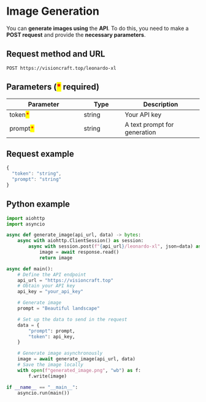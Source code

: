 # Image Generation

You can **generate images using** the **API**. To do this, you need to make a **POST request** and provide the **necessary parameters**.

## Request method and URL

```
POST https://visioncraft.top/leonardo-xl
```

## Parameters (<mark style="color:red;">\*</mark> required)

<table><thead><tr><th width="178">Parameter</th><th width="91">Type</th><th>Description</th></tr></thead><tbody><tr><td>token<mark style="color:red;">*</mark></td><td>string</td><td>Your API key</td></tr><tr><td>prompt<mark style="color:red;">*</mark></td><td>string</td><td>A text prompt for generation</td></tr></tbody></table>

## Request example

```javascript
{
  "token": "string",
  "prompt": "string"
}
```

## Python example

```python
import aiohttp
import asyncio

async def generate_image(api_url, data) -> bytes:
    async with aiohttp.ClientSession() as session:
        async with session.post(f"{api_url}/leonardo-xl", json=data) as response:
            image = await response.read()
            return image

async def main():
    # Define the API endpoint
    api_url = "https://visioncraft.top"
    # Obtain your API key
    api_key = "your_api_key"

    # Generate image
    prompt = "Beautiful landscape"

    # Set up the data to send in the request
    data = {
        "prompt": prompt,
        "token": api_key,
    }

    # Generate image asynchronously
    image = await generate_image(api_url, data)
    # Save the image locally
    with open(f"generated_image.png", "wb") as f:
        f.write(image)

if __name__ == "__main__":
    asyncio.run(main())
```
